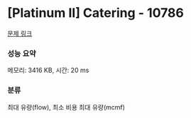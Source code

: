# [Platinum II] Catering - 10786 

[문제 링크](https://www.acmicpc.net/problem/10786) 

### 성능 요약

메모리: 3416 KB, 시간: 20 ms

### 분류

최대 유량(flow), 최소 비용 최대 유량(mcmf)

